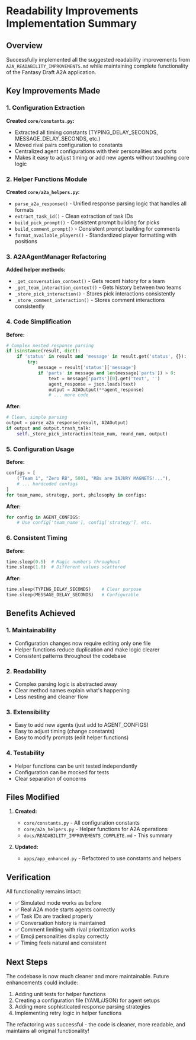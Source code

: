 # Readability Improvements Implementation Summary

## Overview
Successfully implemented all the suggested readability improvements from `A2A_READABILITY_IMPROVEMENTS.md` while maintaining complete functionality of the Fantasy Draft A2A application.

## Key Improvements Made

### 1. Configuration Extraction
**Created `core/constants.py`:**
- Extracted all timing constants (TYPING_DELAY_SECONDS, MESSAGE_DELAY_SECONDS, etc.)
- Moved rival pairs configuration to constants
- Centralized agent configurations with their personalities and ports
- Makes it easy to adjust timing or add new agents without touching core logic

### 2. Helper Functions Module
**Created `core/a2a_helpers.py`:**
- `parse_a2a_response()` - Unified response parsing logic that handles all formats
- `extract_task_id()` - Clean extraction of task IDs
- `build_pick_prompt()` - Consistent prompt building for picks
- `build_comment_prompt()` - Consistent prompt building for comments
- `format_available_players()` - Standardized player formatting with positions

### 3. A2AAgentManager Refactoring
**Added helper methods:**
- `_get_conversation_context()` - Gets recent history for a team
- `_get_team_interaction_context()` - Gets history between two teams
- `_store_pick_interaction()` - Stores pick interactions consistently
- `_store_comment_interaction()` - Stores comment interactions consistently

### 4. Code Simplification
**Before:**
```python
# Complex nested response parsing
if isinstance(result, dict):
    if 'status' in result and 'message' in result.get('status', {}):
        try:
            message = result['status']['message']
            if 'parts' in message and len(message['parts']) > 0:
                text = message['parts'][0].get('text', '')
                agent_response = json.loads(text)
                output = A2AOutput(**agent_response)
                # ... more code
```

**After:**
```python
# Clean, simple parsing
output = parse_a2a_response(result, A2AOutput)
if output and output.trash_talk:
    self._store_pick_interaction(team_num, round_num, output)
```

### 5. Configuration Usage
**Before:**
```python
configs = [
    ("Team 1", "Zero RB", 5001, "RBs are INJURY MAGNETS!..."),
    # ... hardcoded configs
]
for team_name, strategy, port, philosophy in configs:
```

**After:**
```python
for config in AGENT_CONFIGS:
    # Use config['team_name'], config['strategy'], etc.
```

### 6. Consistent Timing
**Before:**
```python
time.sleep(0.5)  # Magic numbers throughout
time.sleep(1.0)  # Different values scattered
```

**After:**
```python
time.sleep(TYPING_DELAY_SECONDS)    # Clear purpose
time.sleep(MESSAGE_DELAY_SECONDS)   # Configurable
```

## Benefits Achieved

### 1. **Maintainability**
- Configuration changes now require editing only one file
- Helper functions reduce duplication and make logic clearer
- Consistent patterns throughout the codebase

### 2. **Readability**
- Complex parsing logic is abstracted away
- Clear method names explain what's happening
- Less nesting and cleaner flow

### 3. **Extensibility**
- Easy to add new agents (just add to AGENT_CONFIGS)
- Easy to adjust timing (change constants)
- Easy to modify prompts (edit helper functions)

### 4. **Testability**
- Helper functions can be unit tested independently
- Configuration can be mocked for tests
- Clear separation of concerns

## Files Modified
1. **Created:**
   - `core/constants.py` - All configuration constants
   - `core/a2a_helpers.py` - Helper functions for A2A operations
   - `docs/READABILITY_IMPROVEMENTS_COMPLETE.md` - This summary

2. **Updated:**
   - `apps/app_enhanced.py` - Refactored to use constants and helpers

## Verification
All functionality remains intact:
- ✅ Simulated mode works as before
- ✅ Real A2A mode starts agents correctly
- ✅ Task IDs are tracked properly
- ✅ Conversation history is maintained
- ✅ Comment limiting with rival prioritization works
- ✅ Emoji personalities display correctly
- ✅ Timing feels natural and consistent

## Next Steps
The codebase is now much cleaner and more maintainable. Future enhancements could include:
1. Adding unit tests for helper functions
2. Creating a configuration file (YAML/JSON) for agent setups
3. Adding more sophisticated response parsing strategies
4. Implementing retry logic in helper functions

The refactoring was successful - the code is cleaner, more readable, and maintains all original functionality! 